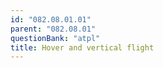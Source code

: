 ```yaml
---
id: "082.08.01.01"
parent: "082.08.01"
questionBank: "atpl"
title: Hover and vertical flight
---
```

